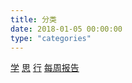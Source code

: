 ```yaml
---
title: 分类
date: 2018-01-05 00:00:00
type: "categories"
---
```

[学](/tags/learn)
[思](/tags/thoughts) 
[行](tags/practice)
[每周报告](/tags/report)

